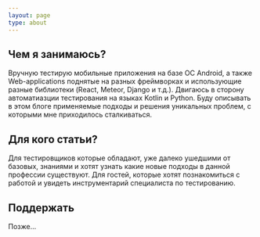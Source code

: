 ```yaml
---
layout: page
type: about
---
```

## Чем я занимаюсь?
Вручную тестирую мобильные приложения на базе OC Android, а также Web-applications поднятые на разных фреймворках и использующие разные библиотеки (React, Meteor, Django и т.д.).  Двигаюсь в сторону автоматиазции тестирования на языках Kotlin и Python. Буду описывать в этом блоге применяемые подходы и решения уникальных проблем, с которыми мне приходилось сталкиваться.


## Для кого статьи?
Для тестировщиков которые обладают, уже далеко ушедшими от базовых, знаниями и хотят узнать какие новые подходы в данной профессии существуют. Для гостей, которые хотят познакомиться с работой и увидеть инструментарий специалиста по тестированию.

## Поддержать
Позже...

